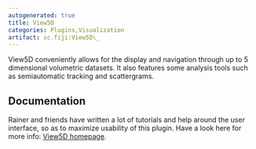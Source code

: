```yaml
---
autogenerated: true
title: View5D
categories: Plugins,Visualization
artifact: sc.fiji:View5D\_
---
```


View5D conveniently allows for the display and navigation through up to 5 dimensional volumetric datasets. It also features some analysis tools such as semiautomatic tracking and scattergrams.

## Documentation

Rainer and friends have written a lot of tutorials and help around the user interface, so as to maximize usability of this plugin. Have a look here for more info: [View5D homepage](http://www.nanoimaging.de/View5D/).

 
